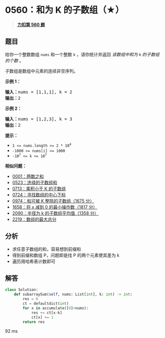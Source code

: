 # 0560：和为 K 的子数组（★）


> <u>**[力扣第 560 题](https://leetcode.cn/problems/subarray-sum-equals-k/)**</u>

## 题目

<p>给你一个整数数组 <code>nums</code> 和一个整数 <code>k</code> ，请你统计并返回 <em>该数组中和为 <code>k</code><strong> </strong>的子数组的个数 </em>。</p>

<p>子数组是数组中元素的连续非空序列。</p>



<p><strong>示例 1：</strong></p>

<pre>
<strong>输入：</strong>nums = [1,1,1], k = 2
<strong>输出：</strong>2
</pre>

<p><strong>示例 2：</strong></p>

<pre>
<strong>输入：</strong>nums = [1,2,3], k = 3
<strong>输出：</strong>2
</pre>



<p><strong>提示：</strong></p>

<ul>
<li><code>1 &lt;= nums.length &lt;= 2 * 10<sup>4</sup></code></li>
<li><code>-1000 &lt;= nums[i] &lt;= 1000</code></li>
<li><code>-10<sup>7</sup> &lt;= k &lt;= 10<sup>7</sup></code></li>
</ul>


**相似问题：**
- [0001：两数之和](/leetcode/0001)
- [0523：连续的子数组和](/leetcode/0523)
- [0713：乘积小于 K 的子数组](/leetcode/0713)
- [0724：寻找数组的中心下标](/leetcode/0724)
- [0974：和可被 K 整除的子数组（1675 分）](/leetcode/0974)
- [1658：将 x 减到 0 的最小操作数（1817 分）](/leetcode/1658)
- [2090：半径为 k 的子数组平均值（1358 分）](/leetcode/2090)
- [2219：数组的最大总分](/leetcode/2219)


## 分析

- 求任意子数组的和，容易想到前缀和
- 得到前缀和数组 P，问题即是找 P 的两个元素使其差为 k
- 遍历用哈希表计数即可
## 解答

```python
class Solution:
    def subarraySum(self, nums: List[int], k: int) -> int:
        res = 0
        ct = defaultdict(int)
        for x in accumulate([0]+nums):
            res += ct[x-k]
            ct[x] += 1
        return res
```
92 ms

